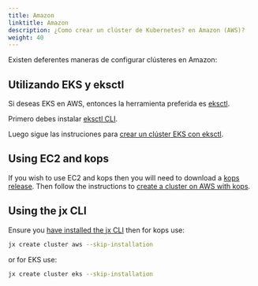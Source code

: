 ```yaml
---
title: Amazon
linktitle: Amazon
description: ¿Como crear un clúster de Kubernetes? en Amazon (AWS)?
weight: 40
---
```


Existen deferentes maneras de configurar clústeres en Amazon:

## Utilizando EKS y eksctl

Si deseas EKS en AWS, entonces la herramienta preferida es [eksctl](https://eksctl.io).

Primero debes instalar [eksctl CLI](https://eksctl.io/introduction/installation/).

Luego sigue las instruciones para [crear un clúster EKS con eksctl](https://eksctl.io/usage/creating-and-managing-clusters/).

## Using EC2 and kops

If you wish to use EC2 and kops then you will need to download a [kops release](https://github.com/kubernetes/kops/releases).
Then follow the instructions to [create a cluster on AWS with kops](https://kubernetes.io/docs/setup/production-environment/tools/kops/).


## Using the jx CLI

Ensure you [have installed the jx CLI](/docs/getting-started/setup/install/) then for kops use:


```sh
jx create cluster aws --skip-installation
```

or for EKS use:

```sh
jx create cluster eks --skip-installation
```
